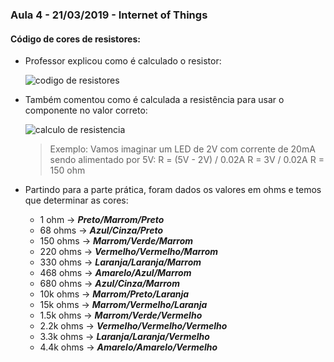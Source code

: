 ### Aula 4 - 21/03/2019 - Internet of Things

#### Código de cores de resistores:

- Professor explicou como é calculado o resistor:

    ![codigo de resistores](http://3.bp.blogspot.com/-aQat5vKmdqs/VQbqRVvdd8I/AAAAAAAAATE/JNvIZ4Mw0l4/s1600/codigo_de_cores_resistores.png)

- Também comentou como é calculada a resistência para usar o componente no valor correto:

    ![calculo de resistencia](https://1.bp.blogspot.com/-v-AjkP_C0Ms/VOfw2JrqP-I/AAAAAAAACkw/dN9tukoS7to/s1600/10373651_657546340998471_8642577972045171287_n.png)

    > Exemplo: Vamos imaginar um LED de 2V com corrente de 20mA sendo alimentado por 5V:
    R = (5V - 2V) / 0.02A
    R = 3V / 0.02A
    R = 150 ohm

- Partindo para a parte prática, foram dados os valores em ohms e temos que determinar as cores:
    -   1 ohm       -> **_Preto/Marrom/Preto_**
    -   68 ohms     -> **_Azul/Cinza/Preto_**
    -   150 ohms    -> **_Marrom/Verde/Marrom_**
    -   220 ohms    -> **_Vermelho/Vermelho/Marrom_**
    -   330 ohms    -> **_Laranja/Laranja/Marrom_**
    -   468 ohms    -> **_Amarelo/Azul/Marrom_**
    -   680 ohms    -> **_Azul/Cinza/Marrom_**
    -   10k ohms    -> **_Marrom/Preto/Laranja_**
    -   15k ohms    -> **_Marrom/Vermelho/Laranja_**
    -   1.5k ohms   -> **_Marrom/Verde/Vermelho_**
    -   2.2k ohms   -> **_Vermelho/Vermelho/Vermelho_**
    -   3.3k ohms   -> **_Laranja/Laranja/Vermelho_**
    -   4.4k ohms   -> **_Amarelo/Amarelo/Vermelho_**